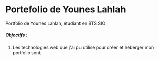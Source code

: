 # Portefolio de Younes Lahlah
Portfolio de Younes Lahlah, étudiant en BTS SIO
##### Objectifs : 
1. Les technologies web que j'ai pu utilisé pour créer et héberger mon portfolio sont

